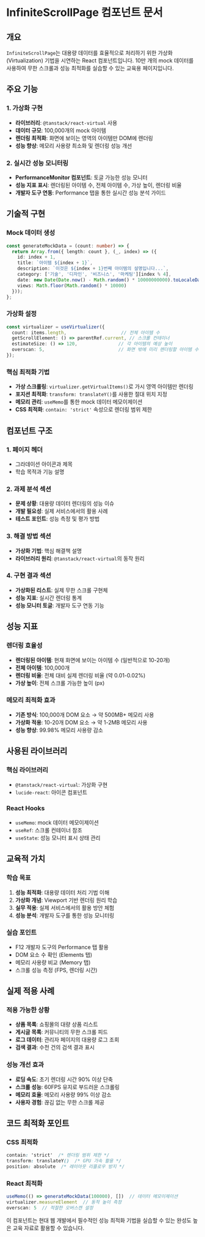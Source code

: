 # InfiniteScrollPage 컴포넌트 문서

## 개요

`InfiniteScrollPage`는 대용량 데이터를 효율적으로 처리하기 위한 가상화(Virtualization) 기법을 시연하는 React 컴포넌트입니다. 10만 개의 mock 데이터를 사용하여 무한 스크롤과 성능 최적화를 실습할 수 있는 교육용 페이지입니다.

## 주요 기능

### 1. 가상화 구현
- **라이브러리**: `@tanstack/react-virtual` 사용
- **데이터 규모**: 100,000개의 mock 아이템
- **렌더링 최적화**: 화면에 보이는 영역의 아이템만 DOM에 렌더링
- **성능 향상**: 메모리 사용량 최소화 및 렌더링 성능 개선

### 2. 실시간 성능 모니터링
- **PerformanceMonitor 컴포넌트**: 토글 가능한 성능 모니터
- **성능 지표 표시**: 렌더링된 아이템 수, 전체 아이템 수, 가상 높이, 렌더링 비율
- **개발자 도구 연동**: Performance 탭을 통한 실시간 성능 분석 가이드

## 기술적 구현

### Mock 데이터 생성
```typescript
const generateMockData = (count: number) => {
  return Array.from({ length: count }, (_, index) => ({
    id: index + 1,
    title: `아이템 ${index + 1}`,
    description: `이것은 ${index + 1}번째 아이템의 설명입니다...`,
    category: ['기술', '디자인', '비즈니스', '마케팅'][index % 4],
    date: new Date(Date.now() - Math.random() * 10000000000).toLocaleDateString('ko-KR'),
    views: Math.floor(Math.random() * 10000)
  }));
};
```

### 가상화 설정
```typescript
const virtualizer = useVirtualizer({
  count: items.length,                    // 전체 아이템 수
  getScrollElement: () => parentRef.current, // 스크롤 컨테이너
  estimateSize: () => 120,               // 각 아이템의 예상 높이
  overscan: 5,                           // 화면 밖에 미리 렌더링할 아이템 수
});
```

### 핵심 최적화 기법
- **가상 스크롤링**: `virtualizer.getVirtualItems()`로 가시 영역 아이템만 렌더링
- **포지션 최적화**: `transform: translateY()`를 사용한 절대 위치 지정
- **메모리 관리**: `useMemo`를 통한 mock 데이터 메모이제이션
- **CSS 최적화**: `contain: 'strict'` 속성으로 렌더링 범위 제한

## 컴포넌트 구조

### 1. 페이지 헤더
- 그라데이션 아이콘과 제목
- 학습 목적과 기능 설명

### 2. 과제 분석 섹션
- **문제 상황**: 대용량 데이터 렌더링의 성능 이슈
- **개발 필요성**: 실제 서비스에서의 활용 사례
- **테스트 포인트**: 성능 측정 및 평가 방법

### 3. 해결 방법 섹션
- **가상화 기법**: 핵심 해결책 설명
- **라이브러리 원리**: `@tanstack/react-virtual`의 동작 원리

### 4. 구현 결과 섹션
- **가상화된 리스트**: 실제 무한 스크롤 구현체
- **성능 지표**: 실시간 렌더링 통계
- **성능 모니터 토글**: 개발자 도구 연동 기능

## 성능 지표

### 렌더링 효율성
- **렌더링된 아이템**: 현재 화면에 보이는 아이템 수 (일반적으로 10-20개)
- **전체 아이템**: 100,000개
- **렌더링 비율**: 전체 대비 실제 렌더링 비율 (약 0.01-0.02%)
- **가상 높이**: 전체 스크롤 가능한 높이 (px)

### 메모리 최적화 효과
- **기존 방식**: 100,000개 DOM 요소 → 약 500MB+ 메모리 사용
- **가상화 적용**: 10-20개 DOM 요소 → 약 1-2MB 메모리 사용
- **성능 향상**: 99.98% 메모리 사용량 감소

## 사용된 라이브러리

### 핵심 라이브러리
- `@tanstack/react-virtual`: 가상화 구현
- `lucide-react`: 아이콘 컴포넌트

### React Hooks
- `useMemo`: mock 데이터 메모이제이션
- `useRef`: 스크롤 컨테이너 참조
- `useState`: 성능 모니터 표시 상태 관리

## 교육적 가치

### 학습 목표
1. **성능 최적화**: 대용량 데이터 처리 기법 이해
2. **가상화 개념**: Viewport 기반 렌더링 원리 학습
3. **실무 적용**: 실제 서비스에서의 활용 방안 체험
4. **성능 분석**: 개발자 도구를 통한 성능 모니터링

### 실습 포인트
- F12 개발자 도구의 Performance 탭 활용
- DOM 요소 수 확인 (Elements 탭)
- 메모리 사용량 비교 (Memory 탭)
- 스크롤 성능 측정 (FPS, 렌더링 시간)

## 실제 적용 사례

### 적용 가능한 상황
- **상품 목록**: 쇼핑몰의 대량 상품 리스트
- **게시글 목록**: 커뮤니티의 무한 스크롤 피드
- **로그 데이터**: 관리자 페이지의 대용량 로그 조회
- **검색 결과**: 수천 건의 검색 결과 표시

### 성능 개선 효과
- **로딩 속도**: 초기 렌더링 시간 90% 이상 단축
- **스크롤 성능**: 60FPS 유지로 부드러운 스크롤링
- **메모리 효율**: 메모리 사용량 99% 이상 감소
- **사용자 경험**: 끊김 없는 무한 스크롤 제공

## 코드 최적화 포인트

### CSS 최적화
```css
contain: 'strict'  /* 렌더링 범위 제한 */
transform: translateY()  /* GPU 가속 활용 */
position: absolute  /* 레이아웃 리플로우 방지 */
```

### React 최적화
```typescript
useMemo(() => generateMockData(100000), [])  // 데이터 메모이제이션
virtualizer.measureElement  // 동적 높이 측정
overscan: 5  // 적절한 오버스캔 설정
```

이 컴포넌트는 현대 웹 개발에서 필수적인 성능 최적화 기법을 실습할 수 있는 완성도 높은 교육 자료로 활용할 수 있습니다.